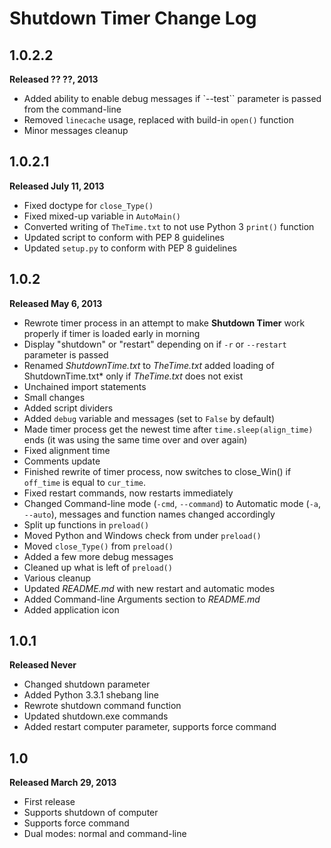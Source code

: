 Shutdown Timer Change Log
=========================

1.0.2.2
-------

**Released ?? ??, 2013**

* Added ability to enable debug messages if `--test`` parameter is passed from the command-line
* Removed `linecache` usage, replaced with build-in `open()` function
* Minor messages cleanup

1.0.2.1
-------

**Released July 11, 2013**

* Fixed doctype for `close_Type()`
* Fixed mixed-up variable in `AutoMain()`
* Converted writing of `TheTime.txt` to not use Python 3 `print()` function
* Updated script to conform with PEP 8 guidelines
* Updated `setup.py` to conform with PEP 8 guidelines

1.0.2
-----

**Released May 6, 2013**

* Rewrote timer process in an attempt to make **Shutdown Timer** work properly if timer is loaded early in morning
* Display "shutdown" or "restart" depending on if `-r` or `--restart` parameter is passed
* Renamed *ShutdownTime.txt* to *TheTime.txt* added loading of ShutdownTime.txt* only if *TheTime.txt* does not exist
* Unchained import statements
* Small changes
* Added script dividers
* Added `debug` variable and messages (set to `False` by default)
* Made timer process get the newest time after `time.sleep(align_time)` ends (it was using the same time over and over again)
* Fixed alignment time
* Comments update
* Finished rewrite of timer process, now switches to close_Win() if `off_time` is equal to `cur_time`.
* Fixed restart commands, now restarts immediately
* Changed Command-line mode (`-cmd`, `--command`) to Automatic mode (`-a`, `--auto`), messages and function names changed accordingly
* Split up functions in `preload()`
* Moved Python and Windows check from under `preload()`
* Moved `close_Type()` from `preload()`
* Added a few more debug messages
* Cleaned up what is left of `preload()`
* Various cleanup
* Updated *README.md* with new restart and automatic modes
* Added Command-line Arguments section to *README.md*
* Added application icon

1.0.1
-----

**Released Never**

* Changed shutdown parameter
* Added Python 3.3.1 shebang line
* Rewrote shutdown command function
* Updated shutdown.exe commands
* Added restart computer parameter, supports force command

1.0
---

**Released March 29, 2013**

* First release
* Supports shutdown of computer
* Supports force command
* Dual modes: normal and command-line